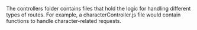 The controllers folder contains files that hold the logic for handling different types of routes. For example, a characterController.js file would contain functions to handle character-related requests.
